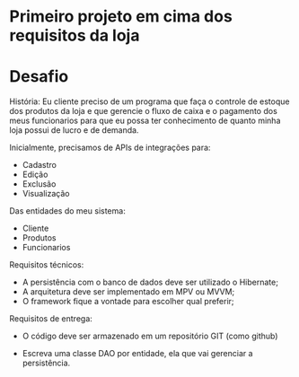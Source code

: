 # Primeiro projeto em cima dos requisitos da loja
# Desafio

História:
Eu cliente preciso de um programa que faça o controle de estoque dos produtos da loja e que gerencie o fluxo de caixa e o pagamento dos meus funcionarios para que eu possa ter conhecimento de quanto minha loja possui de lucro e de demanda.

Inicialmente, precisamos de APIs de integrações para:

- Cadastro
- Edição
- Exclusão
- Visualização

Das entidades do meu sistema:

- Cliente
- Produtos
- Funcionarios

Requisitos técnicos:

- A persistência com o banco de dados deve ser utilizado o Hibernate;
- A arquitetura deve ser implementado em MPV ou MVVM;
- O framework fique a vontade para escolher qual preferir;


Requisitos de entrega:

- O código deve ser armazenado em um repositório GIT (como github)
* Escreva uma classe DAO por entidade, ela que vai gerenciar a persistência.


